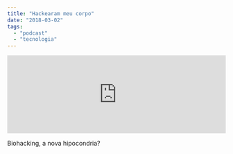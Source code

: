 ```yaml
---
title: "Hackearam meu corpo"
date: "2018-03-02"
tags: 
  - "podcast"
  - "tecnologia"
---
```


<iframe style="width: 100%; height: 180px;" src="https://anchor.fm/MonoEstéreo/embed/episodes/Hackearam-meu-corpo-e14sh2" width="100%" height="180px" frameborder="0" scrolling="no"></iframe>

Biohacking, a nova hipocondria?

